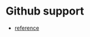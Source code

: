 # Github support
* [reference](https://docs.github.com/en/get-started/writing-on-github/working-with-advanced-formatting/creating-diagrams) 